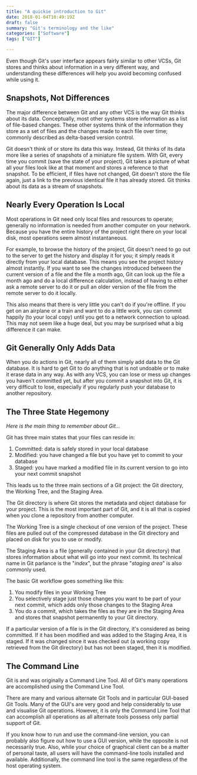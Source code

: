 ```yaml
---
title: "A quickie introduction to Git"
date: 2018-01-04T10:49:19Z
draft: false
summary: "Git's terminology and the like"
categories: ["Software"]
tags: ["GIT"]

---
```

Even though Git's user interface appears fairly similar to other VCSs, Git 
stores and thinks about information in a very different way, and understanding 
these differences will help you avoid becoming confused while using it.

## Snapshots, Not Differences

The major difference between Git and any other VCS is the way Git thinks about 
its data. Conceptually, most other systems store information as a list of file-based 
changes. These other systems think of the information they store as a set of files 
and the changes made to each file over time; commonly described as delta-based version control.

Git doesn't think of or store its data this way. Instead, Git thinks of its data 
more like a series of snapshots of a miniature file system. With Git, every time 
you commit (save the state of your project), Git takes a picture of what all your 
files look like at that moment and stores a reference to that snapshot. To be efficient, 
if files have not changed, Git doesn't store the file again, just a link to the previous 
identical file it has already stored. Git thinks about its data as a stream of snapshots.

## Nearly Every Operation Is Local

Most operations in Git need only local files and resources to operate; generally 
no information is needed from another computer on your network. Because you have 
the entire history of the project right there on your local disk, most operations 
seem almost instantaneous.

For example, to browse the history of the project, Git doesn't need to go out to 
the server to get the history and display it for you; it simply reads it directly 
from your local database. This means you see the project history almost instantly. 
If you want to see the changes introduced between the current version of a file and 
the file a month ago, Git can look up the file a month ago and do a local difference 
calculation, instead of having to either ask a remote server to do it or pull an older 
version of the file from the remote server to do it locally.

This also means that there is very little you can't do if you're offline. If you get 
on an airplane or a train and want to do a little work, you can commit happily 
(to your local copy) until you get to a network connection to upload. This may not 
seem like a huge deal, but you may be surprised what a big difference it can make.

## Git Generally Only Adds Data

When you do actions in Git, nearly all of them simply add data to the Git database. It 
is hard to get Git to do anything that is not undoable or to make it erase data in 
any way. As with any VCS, you can lose or mess up changes you haven't committed yet, 
but after you commit a snapshot into Git, it is very difficult to lose, especially if 
you regularly push your database to another repository.

## The Three State Hegemony

_Here is the main thing to remember about Git..._

Git has three main states that your files can reside in: 

1.	Committed: data is safely stored in your local database
2.	Modified: you have changed a file but you have yet to commit to your database
3.	Staged: you have marked a modified file in its current version to go into your next commit snapshot

This leads us to the three main sections of a Git project: the Git directory, the 
Working Tree, and the Staging Area.

The Git directory is where Git stores the metadata and object database for your 
project. This is the most important part of Git, and it is all that is copied when 
you clone a repository from another computer.

The Working Tree is a single checkout of one version of the project. These files 
are pulled out of the compressed database in the Git directory and placed on disk 
for you to use or modify.

The Staging Area is a file (generally contained in your Git directory) that stores 
information about what will go into your next commit. Its technical name in Git 
parlance is the "_index_", but the phrase "_staging area_" is also commonly used.

The basic Git workflow goes something like this:

1.	You modify files in your Working Tree
2.	You selectively stage just those changes you want to be part of your next commit, 
    which adds only those changes to the Staging Area
3.	You do a commit, which takes the files as they are in the Staging Area and 
    stores that snapshot permanently to your Git directory.

If a particular version of a file is in the Git directory, it's considered as 
being committed. If it has been modified and was added to the Staging Area, it 
is staged. If it was changed since it was checked out (a working copy retrieved 
from the Git directory) but has not been staged, then it is modified.

## The Command Line

Git is and was originally a Command Line Tool. All of Git's many operations are 
accomplished using the Command Line Tool.

There are many and various alternate Git Tools and in particular GUI-based Git 
Tools. Many of the GUI's are very good and help considerably to use and 
visualise Git operations. However, it is only the Command Line Tool that can 
accomplish all operations as all alternate tools possess only partial support of Git.

If you know how to run and use the command-line version, you can probably also 
figure out how to use a GUI version, while the opposite is not necessarily true. 
Also, while your choice of graphical client can be a matter of personal taste, 
all users will have the command-line tools installed and available. Additionally, 
the command line tool is the same regardless of the host operating system.
